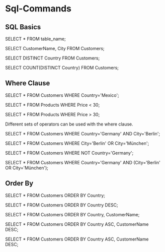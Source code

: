 # Sql-Commands

## SQL Basics

SELECT * FROM table_name;

SELECT CustomerName, City FROM Customers;

SELECT DISTINCT Country FROM Customers;

SELECT COUNT(DISTINCT Country) FROM Customers;


## Where Clause

SELECT * FROM Customers
WHERE Country='Mexico';

SELECT * FROM Products
WHERE Price < 30;

SELECT * FROM Products
WHERE Price > 30;

Different sets of operators can be used with the where clause.

SELECT * FROM Customers
WHERE Country='Germany' AND City='Berlin';

SELECT * FROM Customers
WHERE City='Berlin' OR City='München';

SELECT * FROM Customers
WHERE NOT Country='Germany';

SELECT * FROM Customers
WHERE Country='Germany' AND (City='Berlin' OR City='München');

## Order By
SELECT * FROM Customers
ORDER BY Country;

SELECT * FROM Customers
ORDER BY Country DESC;

SELECT * FROM Customers
ORDER BY Country, CustomerName;

SELECT * FROM Customers
ORDER BY Country ASC, CustomerName DESC;

SELECT * FROM Customers
ORDER BY Country ASC, CustomerName DESC;





















